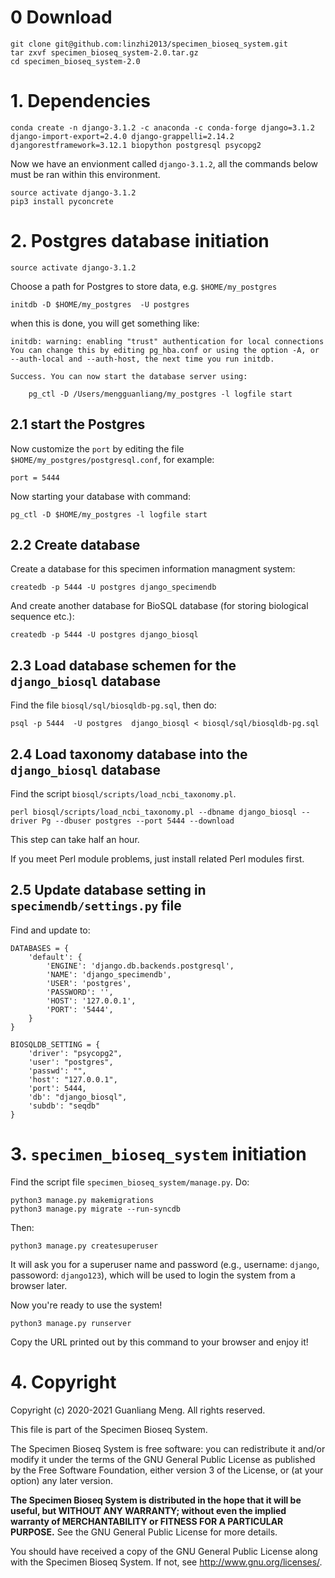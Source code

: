 # 0 Download

    git clone git@github.com:linzhi2013/specimen_bioseq_system.git
    tar zxvf specimen_bioseq_system-2.0.tar.gz
    cd specimen_bioseq_system-2.0

# 1. Dependencies

    conda create -n django-3.1.2 -c anaconda -c conda-forge django=3.1.2 django-import-export=2.4.0 django-grappelli=2.14.2 djangorestframework=3.12.1 biopython postgresql psycopg2

Now we have an envionment called `django-3.1.2`, all the commands below must be ran within this environment.

    source activate django-3.1.2
    pip3 install pyconcrete

# 2. Postgres database initiation

    source activate django-3.1.2

Choose a path for Postgres to store data, e.g. `$HOME/my_postgres`

    initdb -D $HOME/my_postgres  -U postgres

when this is done, you will get something like:

    initdb: warning: enabling "trust" authentication for local connections
    You can change this by editing pg_hba.conf or using the option -A, or
    --auth-local and --auth-host, the next time you run initdb.

    Success. You can now start the database server using:

        pg_ctl -D /Users/mengguanliang/my_postgres -l logfile start


## 2.1 start the Postgres

Now customize the `port` by editing the file `$HOME/my_postgres/postgresql.conf`, for example:

    port = 5444

Now starting your database with command:

    pg_ctl -D $HOME/my_postgres -l logfile start


## 2.2 Create database

Create a database for this specimen information managment system:

    createdb -p 5444 -U postgres django_specimendb


And create another database for BioSQL database (for storing biological sequence etc.):

    createdb -p 5444 -U postgres django_biosql


## 2.3 Load database schemen for the `django_biosql` database

Find the file `biosql/sql/biosqldb-pg.sql`, then do:

    psql -p 5444  -U postgres  django_biosql < biosql/sql/biosqldb-pg.sql

## 2.4 Load taxonomy database into the `django_biosql` database

Find the script `biosql/scripts/load_ncbi_taxonomy.pl`.

    perl biosql/scripts/load_ncbi_taxonomy.pl --dbname django_biosql --driver Pg --dbuser postgres --port 5444 --download

This step can take half an hour.

If you meet Perl module problems, just install related Perl modules first.


## 2.5 Update database setting in `specimendb/settings.py` file

Find and update to:

    DATABASES = {
        'default': {
            'ENGINE': 'django.db.backends.postgresql',
            'NAME': 'django_specimendb',
            'USER': 'postgres',
            'PASSWORD': '',
            'HOST': '127.0.0.1',
            'PORT': '5444',
        }
    }

    BIOSQLDB_SETTING = {
        'driver': "psycopg2",
        'user': "postgres",
        'passwd': "",
        'host': "127.0.0.1",
        'port': 5444,
        'db': "django_biosql",
        'subdb': "seqdb"
    }


# 3. `specimen_bioseq_system` initiation

Find the script file `specimen_bioseq_system/manage.py`.
Do:

    python3 manage.py makemigrations
    python3 manage.py migrate --run-syncdb

Then:

    python3 manage.py createsuperuser

It will ask you for a superuser name and password (e.g., username: `django`, passoword: `django123`), which will be used to login the system from a browser later.


Now you're ready to use the system!

    python3 manage.py runserver

Copy the URL printed out by this command to your browser and enjoy it!



# 4. Copyright
Copyright (c) 2020-2021 Guanliang Meng. All rights reserved.

This file is part of the Specimen Bioseq System.

The Specimen Bioseq System is free software: you can redistribute it and/or
modify it under the terms of the GNU General Public License as published by
the Free Software Foundation, either version 3 of the License, or (at your
option) any later version.

**The Specimen Bioseq System is distributed in the hope that it will be
useful, but WITHOUT ANY WARRANTY; without even the implied warranty of
MERCHANTABILITY or FITNESS FOR A PARTICULAR PURPOSE.**  See the
GNU General Public License for more details.

You should have received a copy of the GNU General Public License along with
the Specimen Bioseq System. If not, see <http://www.gnu.org/licenses/>.

